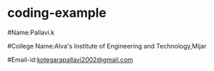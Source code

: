 
# coding-example

#Name:Pallavi.k

#College Name:Alva's Institute of Engineering and Technology,Mijar

#Email-id:kotegarapallavi2002@gmail.com




